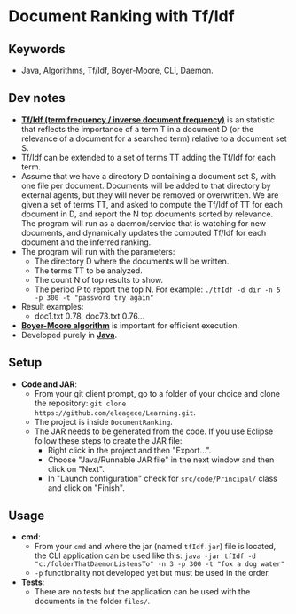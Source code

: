 # **Document Ranking with Tf/Idf**

## Keywords
* Java, Algorithms, Tf/Idf, Boyer-Moore, CLI, Daemon.

## Dev notes
* [**Tf/Idf (term frequency / inverse document frequency)**](https://en.wikipedia.org/wiki/Tf%E2%80%93idf) is an statistic that reflects the importance of a term T in a document D (or the relevance of a document for a searched term) relative to a document set S.
* Tf/Idf can be extended to a set of terms TT adding the Tf/Idf for each term.
* Assume that we have a directory D containing a document set S, with one file per document. Documents will be added to that directory by external agents, but they will never be removed or overwritten. We are given a set of terms TT, and asked to compute the Tf/Idf of TT for each document in D, and report the N top documents sorted by relevance. The program will run as a daemon/service that is watching for new documents, and dynamically updates the computed Tf/Idf for each document and the inferred ranking.
* The program will run with the parameters:
    * The directory D where the documents will be written.
    * The terms TT to be analyzed.
    * The count N of top results to show.
    * The period P to report the top N. For example: `./tfIdf -d dir -n 5 -p 300 -t "password try again"`
* Result examples:
    * doc1.txt 0.78, doc73.txt 0.76...
* [**Boyer-Moore algorithm**](https://en.wikipedia.org/wiki/Boyer%E2%80%93Moore_string-search_algorithm) is important for efficient execution.
* Developed purely in [**Java**](https://www.java.com/es/).

## Setup
* **Code and JAR**:
    * From your git client prompt, go to a folder of your choice and clone the repository: `git clone https://github.com/eleagece/Learning.git`. 
    * The project is inside `DocumentRanking`.
    * The JAR needs to be generated from the code. If you use Eclipse follow these steps to create the JAR file:
        * Right click in the project and then "Export...".
	    * Choose "Java/Runnable JAR file" in the next window and then click on "Next".
        * In "Launch configuration" check for `src/code/Principal/` class and click on "Finish".

## Usage
* **cmd**:
    * From your `cmd` and where the jar (named `tfIdf.jar`) file is located, the CLI application can be used like this: `java -jar tfIdf -d "c:/folderThatDaemonListensTo" -n 3 -p 300 -t "fox a dog water"`
    * `-p` functionality not developed yet but must be used in the order.
* **Tests**:
    * There are no tests but the application can be used with the documents in the folder `files/`.

